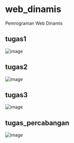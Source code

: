 # web_dinamis
Pemrograman Web Dinamis

## tugas1
![image](https://user-images.githubusercontent.com/58923027/97855479-62028c00-1d2d-11eb-8710-de43e1bcee0a.png)

## tugas2
![image](https://user-images.githubusercontent.com/58923027/97855583-83637800-1d2d-11eb-828b-a7507d4576df.png)

## tugas3
![image](https://user-images.githubusercontent.com/58923027/97855784-dccba700-1d2d-11eb-9a55-df7bc555cf58.png)

## tugas_percabangan
![image](https://user-images.githubusercontent.com/58923027/99200825-375b0d80-27da-11eb-950a-a224742d3b81.png)
